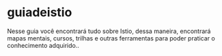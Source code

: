 # guiadeistio
Nesse guia você encontrará tudo sobre Istio, dessa maneira, encontrará mapas mentais, cursos, trilhas e outras ferramentas para poder praticar o conhecimento adquirido..
